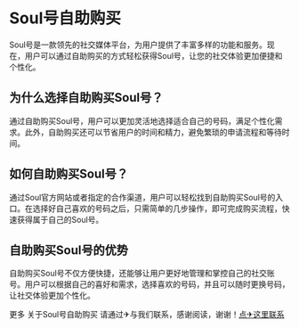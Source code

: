 # Soul号自助购买

Soul号是一款领先的社交媒体平台，为用户提供了丰富多样的功能和服务。现在，用户可以通过自助购买的方式轻松获得Soul号，让您的社交体验更加便捷和个性化。

## 为什么选择自助购买Soul号？

通过自助购买Soul号，用户可以更加灵活地选择适合自己的号码，满足个性化需求。此外，自助购买还可以节省用户的时间和精力，避免繁琐的申请流程和等待时间。

## 如何自助购买Soul号？

通过Soul官方网站或者指定的合作渠道，用户可以轻松找到自助购买Soul号的入口。在选择好自己喜欢的号码之后，只需简单的几步操作，即可完成购买流程，快速获得属于自己的Soul号。

## 自助购买Soul号的优势

自助购买Soul号不仅方便快捷，还能够让用户更好地管理和掌控自己的社交账号。用户可以根据自己的喜好和需求，选择喜欢的号码，并且可以随时更换号码，让社交体验更加个性化。

更多 关于Soul号自助购买 请通过✈与我们联系，感谢阅读，谢谢！[点✈这里联系](https://1.k02.cc)